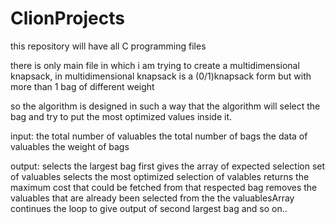 # ClionProjects
this repository will have all C programming files

there is only main file in which i am trying to create a multidimensional knapsack, 
in multidimensional knapsack is a (0/1)knapsack form but with more than 1 bag of different weight

so the algorithm is designed in such a way that the algorithm will select the bag and try to put the most optimized values inside it.

input:
the total number of valuables <int numValuables>
the total number of bags <int numBag>
the data of valuables <int Cost>  <int Weight>
the weight of bags <int weightBags>

output:
selects the largest bag first
gives the array of expected selection set of valuables
selects the most optimized selection of valables
returns the maximum cost that could be fetched from that respected bag
removes the valuables that are already been selected from the the valuablesArray
continues the loop to give output of second largest bag and so on..
